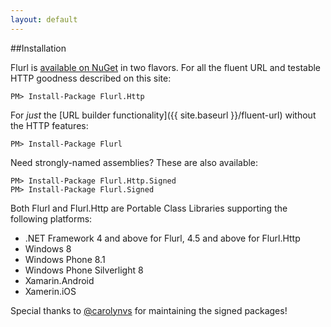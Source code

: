 ```yaml
---
layout: default
---
```


##Installation

Flurl is [available on NuGet](https://www.nuget.org/packages?q=flurl) in two flavors. For all the fluent URL and testable HTTP goodness described on this site:

````
PM> Install-Package Flurl.Http
````

For *just* the [URL builder functionality]({{ site.baseurl }}/fluent-url) without the HTTP features:

````
PM> Install-Package Flurl
````

Need strongly-named assemblies? These are also available:

````
PM> Install-Package Flurl.Http.Signed
PM> Install-Package Flurl.Signed
````

Both Flurl and Flurl.Http are Portable Class Libraries supporting the following platforms:

- .NET Framework 4 and above for Flurl, 4.5 and above for Flurl.Http
- Windows 8
- Windows Phone 8.1
- Windows Phone Silverlight 8
- Xamarin.Android
- Xamerin.iOS

Special thanks to [@carolynvs](https://github.com/carolynvs) for maintaining the signed packages!

